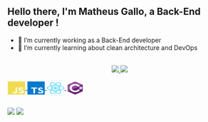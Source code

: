 ## Hello there, I'm Matheus Gallo, a Back-End developer !
- 🔭 I’m currently working as a Back-End developer
- 🌱 I’m currently learning about clean architecture and DevOps

<div align="center" style="display: inline_block"><br>
  <a href="https://github.com/matheusgallo">
  <img height="180em" src="https://github-readme-stats.vercel.app/api?username=matheusgallo&show_icons=true&theme=dracula&include_all_commits=true&count_private=true"/>
  <img height="180em" src="https://github-readme-stats.vercel.app/api/top-langs/?username=matheusgallo&hide=html,starlark,java,objective-c,ruby,swift&langs_count=5&theme=dracula"/>
</div>
<div style="display: inline_block"><br>
  <img align="center" alt="Gallo-Js" height="30" width="40" src="https://raw.githubusercontent.com/devicons/devicon/master/icons/javascript/javascript-plain.svg">
  <img align="center" alt="Gallo-Ts" height="30" width="40" src="https://raw.githubusercontent.com/devicons/devicon/master/icons/typescript/typescript-plain.svg">
  <img align="center" alt="Gallo-React" height="30" width="40" src="https://raw.githubusercontent.com/devicons/devicon/master/icons/react/react-original.svg">
  <img align="center" alt="Gallo-Csharp" height="30" width="40" src="https://raw.githubusercontent.com/devicons/devicon/master/icons/csharp/csharp-original.svg">
 </div>
 
 ##
 <div> 
  <a href = "mailto:matheus.gallo.siqueira@gmail.com"><img src="https://img.shields.io/badge/-Gmail-%23333?style=for-the-badge&logo=gmail&logoColor=white" target="_blank"></a>
  <a href="https://www.linkedin.com/in/matheus-g" target="_blank"><img src="https://img.shields.io/badge/-LinkedIn-%230077B5?style=for-the-badge&logo=linkedin&logoColor=white" target="_blank"></a> 
</div>
